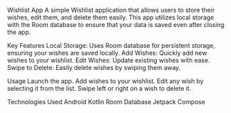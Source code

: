 Wishlist App
A simple Wishlist application that allows users to store their wishes, edit them, and delete them easily. This app utilizes local storage with the Room database to ensure that your data is saved even after closing the app.


Key Features
Local Storage: Uses Room database for persistent storage, ensuring your wishes are saved locally.
Add Wishes: Quickly add new wishes to your wishlist.
Edit Wishes: Update existing wishes with ease.
Swipe to Delete: Easily delete wishes by swiping them away.



Usage
Launch the app.
Add wishes to your wishlist.
Edit any wish by selecting it from the list.
Swipe left or right on a wish to delete it.


Technologies Used
Android
Kotlin
Room Database
Jetpack Compose
